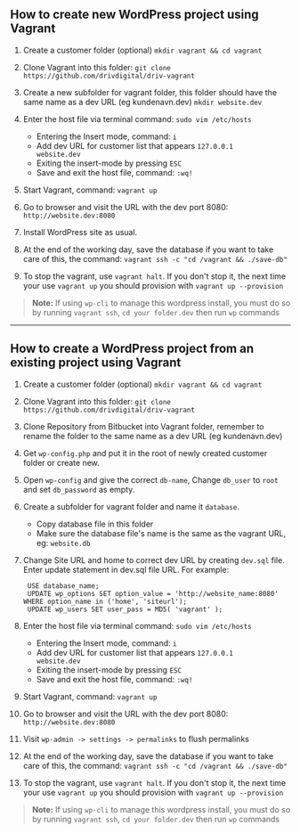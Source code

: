 ## How to create new WordPress project using Vagrant

1. Create a customer folder (optional) `mkdir vagrant && cd vagrant`

2. Clone Vagrant into this folder: `git clone https://github.com/drivdigital/driv-vagrant`

3. Create a new subfolder for vagrant folder, this folder should have the same name as a dev URL (eg kundenavn.dev) `mkdir website.dev`

4. Enter the host file via terminal command: `sudo vim /etc/hosts`
	- Entering the Insert mode, command: `i`
	- Add dev URL for customer list that appears `127.0.0.1      website.dev`
	- Exiting the insert-mode by pressing `ESC`
	- Save and exit the host file, command: `:wq!`

5. Start Vagrant, command: `vagrant up`

6. Go to browser and visit the URL with the dev port 8080: `http://website.dev:8080`

7. Install WordPress site as usual.

8. At the end of the working day, save the database if you want to take care of this, the command: `vagrant ssh -c "cd /vagrant && ./save-db"`

9. To stop the vagrant, use `vagrant halt`. If you don't stop it, the next time your use `vagrant up` you should provision with `vagrant up --provision` 

> **Note:** If using `wp-cli` to manage this wordpress install, you must do so by running `vagrant ssh`, `cd your folder.dev` then run `wp` commands 

---------------------------------------------------------------------------------


## How to create a WordPress project from an existing project using Vagrant

1. Create a customer folder (optional) `mkdir vagrant && cd vagrant`

2. Clone Vagrant into this folder: `git clone https://github.com/drivdigital/driv-vagrant`

3. Clone Repository from Bitbucket into Vagrant folder, remember to rename the folder to the same name as a dev URL (eg kundenavn.dev)

4. Get `wp-config.php` and put it in the root of newly created customer folder or create new.

5. Open `wp-config` and give the correct `db-name`, Change `db_user` to `root` and set `db_password` as empty.

6. Create a subfolder for vagrant folder and name it `database`.
	- Copy database file in this folder
	- Make sure the database file's name is the same as the vagrant URL, eg: `website.db`

7. Change Site URL and home to correct dev URL by creating `dev.sql` file. Enter update statement in dev.sql file URL. For example:

		USE database_name;
		UPDATE wp_options SET option_value = 'http://website_name:8080' WHERE option_name in ('home', 'siteurl');
		UPDATE wp_users SET user_pass = MD5( 'vagrant' );


8. Enter the host file via terminal command: `sudo vim /etc/hosts`
	- Entering the Insert mode, command: `i`
	- Add dev URL for customer list that appears `127.0.0.1      website.dev`
	- Exiting the insert-mode by pressing `ESC`
	- Save and exit the host file, command: `:wq!`


9. Start Vagrant, command: `vagrant up`

10. Go to browser and visit the URL with the dev port 8080: `http://website.dev:8080`

11. Visit `wp-admin -> settings -> permalinks` to flush permalinks

12. At the end of the working day, save the database if you want to take care of this, the command: `vagrant ssh -c "cd /vagrant && ./save-db"`

13. To stop the vagrant, use `vagrant halt`. If you don't stop it, the next time your use `vagrant up` you should provision with `vagrant up --provision` 

> **Note:** If using `wp-cli` to manage this wordpress install, you must do so by running `vagrant ssh`, `cd your folder.dev` then run `wp` commands 
